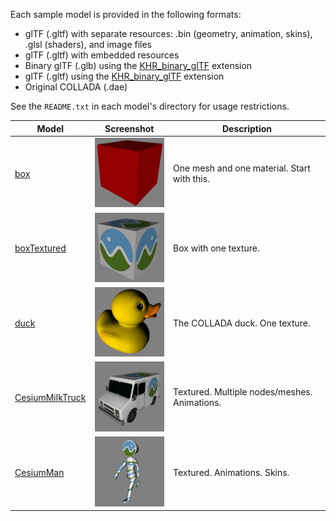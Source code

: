 Each sample model is provided in the following formats:
* glTF (.gltf) with separate resources: .bin (geometry, animation, skins), .glsl (shaders), and image files
* glTF (.gltf) with embedded resources
* Binary glTF (.glb) using the [KHR_binary_glTF](https://github.com/KhronosGroup/glTF/blob/master/extensions/Khronos/KHR_binary_glTF/README.md) extension
* glTF (.gltf) using the [KHR_binary_glTF](https://github.com/KhronosGroup/glTF/blob/master/extensions/Khronos/KHR_materials_common/README.md) extension
* Original COLLADA (.dae)

See the `README.txt` in each model's directory for usage restrictions.

| Model                                | Screenshot | Description|
|--------------------------------------|------------|------------|
| [box](box)                           | ![](box/screenshot/screenshot.png)             | One mesh and one material. Start with this. |
| [boxTextured](boxTextured)           | ![](boxTextured/screenshot/screenshot.png)     | Box with one texture. |
| [duck](duck)                         | ![](duck/screenshot/screenshot.png)            | The COLLADA duck. One texture. |
| [CesiumMilkTruck](CesiumMilkTruck)   | ![](CesiumMilkTruck/screenshot/screenshot.png) | Textured. Multiple nodes/meshes. Animations. |
| [CesiumMan](CesiumMan)               | ![](CesiumMan/screenshot/screenshot.png)       | Textured. Animations. Skins. |
